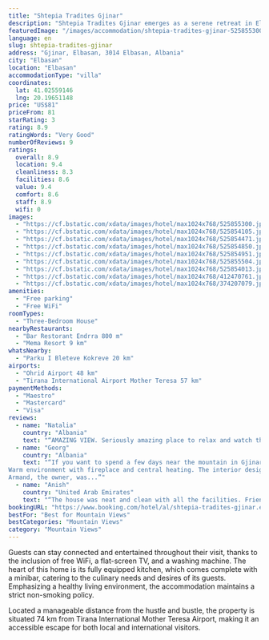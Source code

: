 ```yaml
---
title: "Shtepia Tradites Gjinar"
description: "Shtepia Tradites Gjinar emerges as a serene retreat in Elbasan, offering guests the comfort of air-conditioned accommodations complemented by a private balcony."
featuredImage: "/images/accommodation/shtepia-tradites-gjinar-525855300.jpg"
language: en
slug: shtepia-tradites-gjinar
address: "Gjinar, Elbasan, 3014 Elbasan, Albania"
city: "Elbasan"
location: "Elbasan"
accommodationType: "villa"
coordinates:
  lat: 41.02559146
  lng: 20.19651148
price: "US$81"
priceFrom: 81
starRating: 3
rating: 8.9
ratingWords: "Very Good"
numberOfReviews: 9
ratings:
  overall: 8.9
  location: 9.4
  cleanliness: 8.3
  facilities: 8.6
  value: 9.4
  comfort: 8.6
  staff: 8.9
  wifi: 0
images:
  - "https://cf.bstatic.com/xdata/images/hotel/max1024x768/525855300.jpg?k=ec03807195b20fb8194cbf97926786744046bbbb48370f68ed850ae7d45ffece&o=&hp=1"
  - "https://cf.bstatic.com/xdata/images/hotel/max1024x768/525854105.jpg?k=da2521422e0646952c84bf463ba36a47b193be2fe7dddb133083f9b0f663f79b&o=&hp=1"
  - "https://cf.bstatic.com/xdata/images/hotel/max1024x768/525854471.jpg?k=8d8e52f6c5f9eb37574da846aec1f17cd04aec87648fdfcb3db42f065058155d&o=&hp=1"
  - "https://cf.bstatic.com/xdata/images/hotel/max1024x768/525854850.jpg?k=de69f9f075aecd0747601203f067204338f1750167b6a3509caa19c3cc1ddab0&o=&hp=1"
  - "https://cf.bstatic.com/xdata/images/hotel/max1024x768/525854951.jpg?k=5cee2a70e28bfa01896c64c59a3e0360821572afe7d6a896779b61d7262d1471&o=&hp=1"
  - "https://cf.bstatic.com/xdata/images/hotel/max1024x768/525855504.jpg?k=3e5f8a7bd78fdd79ce4370d1450f4ea3dfe0838c43708ef8a4757efd1f26ab67&o=&hp=1"
  - "https://cf.bstatic.com/xdata/images/hotel/max1024x768/525854013.jpg?k=b163957032a0762bb6f29928ece6b098b0883f59047fd92b29c9387047d5e547&o=&hp=1"
  - "https://cf.bstatic.com/xdata/images/hotel/max1024x768/412470761.jpg?k=dfee05716faee9fe420900ec287af859dbcd661f2a105157a32497e4e39d4e2b&o=&hp=1"
  - "https://cf.bstatic.com/xdata/images/hotel/max1024x768/374207079.jpg?k=4164537a4bc1f590e36a172b9ec3bf699c56b5db8ad60c8cd5e7673fffe5c931&o=&hp=1"
amenities:
  - "Free parking"
  - "Free WiFi"
roomTypes:
  - "Three-Bedroom House"
nearbyRestaurants:
  - "Bar Restorant Endrra 800 m"
  - "Mema Resort 9 km"
whatsNearby:
  - "Parku I Bleteve Kokreve 20 km"
airports:
  - "Ohrid Airport 48 km"
  - "Tirana International Airport Mother Teresa 57 km"
paymentMethods:
  - "Maestro"
  - "Mastercard"
  - "Visa"
reviews:
  - name: "Natalia"
    country: "Albania"
    text: "“AMAZING VIEW. Seriously amazing place to relax and watch the sunset. The bedrooms on the 2nd floor were awesome. The house offers all the facilities both for short and long term stays. It is an accommodation that you can visit at any time of the...”"
  - name: "Georg"
    country: "Albania"
    text: "“If you want to spend a few days near the mountain in Gjinar, this villa is the right choice.
Warm environment with fireplace and central heating. The interior design is based on wood and equipped with everything you need.
Armand, the owner, was...”"
  - name: "Anish"
    country: "United Arab Emirates"
    text: "“The house was neat and clean with all the facilities. Friendly staff. Provided all the service that we asked for. They are even helped us to arrange the stuffs for bbq. Wanted to take here for more days. Would definitely recommend this place.”"
bookingURL: "https://www.booking.com/hotel/al/shtepia-tradites-gjinar.en-gb.html?aid=8035640"
bestFor: "Best for Mountain Views"
bestCategories: "Mountain Views"
category: "Mountain Views"
---
```


Guests can stay connected and entertained throughout their visit, thanks to the inclusion of free WiFi, a flat-screen TV, and a washing machine. The heart of this home is its fully equipped kitchen, which comes complete with a minibar, catering to the culinary needs and desires of its guests. Emphasizing a healthy living environment, the accommodation maintains a strict non-smoking policy.

Located a manageable distance from the hustle and bustle, the property is situated 74 km from Tirana International Mother Teresa Airport, making it an accessible escape for both local and international visitors.